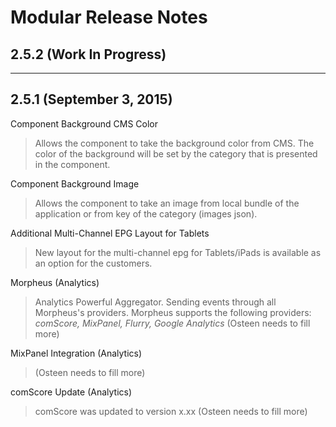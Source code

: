 # Modular Release Notes

## 2.5.2 (Work In Progress)

***

## 2.5.1 (September 3, 2015)

Component Background CMS Color
> Allows the component to take the background color from CMS. The color of the background will be set by the category that is presented in the component.

Component Background Image
> Allows the component to take an image from local bundle of the application or from key of the category (images json).

Additional Multi-Channel EPG Layout for Tablets
> New layout for the multi-channel epg for Tablets/iPads is available as an option for the customers.

Morpheus (Analytics)
> Analytics Powerful Aggregator.
> Sending events through all Morpheus's providers.
> Morpheus supports the following providers:
> *comScore, MixPanel, Flurry, Google Analytics*
> (Osteen needs to fill more)

MixPanel Integration (Analytics)
> (Osteen needs to fill more)

comScore Update (Analytics)
> comScore was updated to version x.xx
> (Osteen needs to fill more)